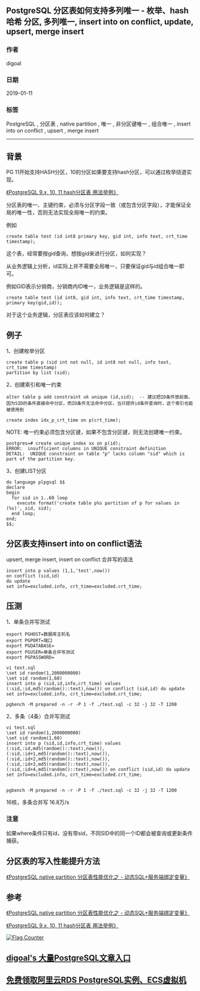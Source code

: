 ## PostgreSQL 分区表如何支持多列唯一 - 枚举、hash哈希 分区, 多列唯一, insert into on conflict, update, upsert, merge insert  
          
### 作者          
digoal          
          
### 日期          
2019-01-11         
          
### 标签          
PostgreSQL , 分区表 , native partition , 唯一 , 非分区键唯一 , 组合唯一 , insert into on conflict , upsert , merge insert  
          
----          
          
## 背景       
PG 11开始支持HASH分区，10的分区如果要支持hash分区，可以通过枚举绕道实现。  
  
[《PostgreSQL 9.x, 10, 11 hash分区表 用法举例》](../201805/20180524_05.md)    
  
分区表的唯一、主键约束，必须与分区字段一致（或包含分区字段），才能保证全局的唯一性，否则无法实现全局唯一的约束。  
  
例如  
  
```  
create table test (id int8 primary key, gid int, info text, crt_time timestamp);  
```  
  
这个表，经常要按gid查询，想按gid来进行分区，如何实现？  
  
从业务逻辑上分析，id实际上并不需要全局唯一，只要保证gid与id组合唯一即可。  
  
例如GID表示分销商，分销商内ID唯一，业务逻辑是这样的。  
  
```  
create table test (id int8, gid int, info text, crt_time timestamp,   
primary key(gid,id));  
```  
  
对于这个业务逻辑，分区表应该如何建立？  
  
## 例子  
1、创建枚举分区  
  
```  
create table p (sid int not null, id int8 not null, info text, crt_time timestamp)   
partition by list (sid);  
```  
  
  
2、创建索引和唯一约束  
  
```  
alter table p add constraint uk unique (id,sid);  -- 建议把ID条件放前面，因为SID的条件直接命中分区，而ID条件无法命中分区，当只提供id条件查询时，这个索引也能被使用到  
  
create index idx_p_crt_time on p(crt_time);  
```  
  
NOTE:  唯一约束必须包含分区键，如果不包含分区键，则无法创建唯一约束。  
  
```  
postgres=# create unique index xx on p(id);  
ERROR:  insufficient columns in UNIQUE constraint definition  
DETAIL:  UNIQUE constraint on table "p" lacks column "sid" which is part of the partition key.  
```  
  
3、创建LIST分区  
  
  
```  
do language plpgsql $$  
declare  
begin  
  for sid in 1..60 loop  
    execute format('create table p%s partition of p for values in (%s)', sid, sid);    
  end loop;  
end;  
$$;  
```  
  
## 分区表支持insert into on conflict语法  
  
upsert, merge insert, insert on conflict 合并写的语法  
  
```  
insert into p values (1,1,'test',now())   
on conflict (sid,id)   
do update   
set info=excluded.info, crt_time=excluded.crt_time;  
```  
  
## 压测  
1、单条合并写测试  
  
```  
export PGHOST=数据库主机名  
export PGPORT=端口  
export PGDATABASE=  
export PGUSER=单条合并写测试  
export PGPASSWORD=  
```  
  
```  
vi test.sql  
\set id random(1,2000000000)  
\set sid random(1,60)  
insert into p (sid,id,info,crt_time) values (:sid,:id,md5(random()::text),now()) on conflict (sid,id) do update set info=excluded.info, crt_time=excluded.crt_time;  
```  
  
```  
pgbench -M prepared -n -r -P 1 -f ./test.sql -c 32 -j 32 -T 1200  
```  
  
2、多条（4条）合并写测试  
  
```  
vi test.sql  
\set id random(1,2000000000)  
\set sid random(1,60)  
insert into p (sid,id,info,crt_time) values (:sid,:id,md5(random()::text),now()),(:sid,:id+1,md5(random()::text),now()),(:sid,:id+2,md5(random()::text),now()),(:sid,:id+3,md5(random()::text),now()),(:sid,:id+4,md5(random()::text),now()) on conflict (sid,id) do update set info=excluded.info, crt_time=excluded.crt_time;  
  
  
pgbench -M prepared -n -r -P 1 -f ./test.sql -c 32 -j 32 -T 1200  
```  
  
16核，多条合并写 16.8万/s  
  
### 注意
如果where条件只有id，没有带sid，不同SID中的同一个ID都会被查询或更新条件捕获。  
  
## 分区表的写入性能提升方法  
[《PostgreSQL native partition 分区表性能优化之 - 动态SQL+服务端绑定变量》](../201901/20190109_01.md)    
  
  
## 参考  
[《PostgreSQL native partition 分区表性能优化之 - 动态SQL+服务端绑定变量》](../201901/20190109_01.md)    
  
[《PostgreSQL 9.x, 10, 11 hash分区表 用法举例》](../201805/20180524_05.md)    
  
  
  
<a rel="nofollow" href="http://info.flagcounter.com/h9V1"  ><img src="http://s03.flagcounter.com/count/h9V1/bg_FFFFFF/txt_000000/border_CCCCCC/columns_2/maxflags_12/viewers_0/labels_0/pageviews_0/flags_0/"  alt="Flag Counter"  border="0"  ></a>  
  
  
## [digoal's 大量PostgreSQL文章入口](https://github.com/digoal/blog/blob/master/README.md "22709685feb7cab07d30f30387f0a9ae")
  
  
## [免费领取阿里云RDS PostgreSQL实例、ECS虚拟机](https://free.aliyun.com/ "57258f76c37864c6e6d23383d05714ea")
  
